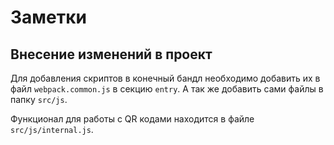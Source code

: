 # Заметки 

## Внесение изменений в проект

Для добавления скриптов в конечный бандл необходимо добавить их в файл `webpack.common.js` в секцию `entry`.
А так же добавить сами файлы в папку `src/js`.

Функционал для работы с QR кодами находится в файле `src/js/internal.js`.
